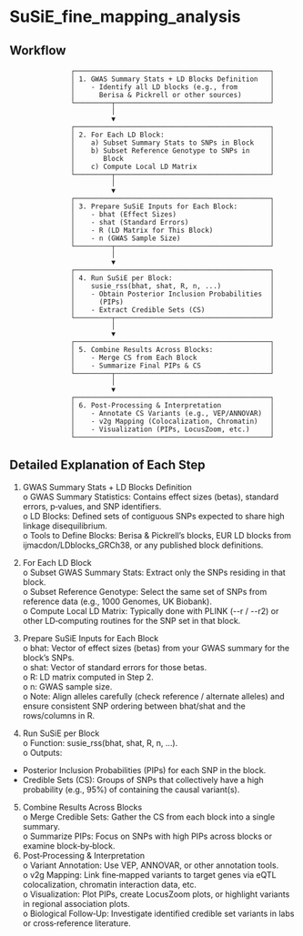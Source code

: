 # SuSiE_fine_mapping_analysis
## Workflow
                   ┌────────────────────────────────────────────────┐ 
                   │ 1. GWAS Summary Stats + LD Blocks Definition   │
                   │    - Identify all LD blocks (e.g., from        │
                   │      Berisa & Pickrell or other sources)       │
                   └─────────┬──────────────────────────────────────┘
                             │
                             ▼
                   ┌────────────────────────────────────────────────┐
                   │ 2. For Each LD Block:                          │
                   │    a) Subset Summary Stats to SNPs in Block    │
                   │    b) Subset Reference Genotype to SNPs in     │
                   │       Block                                    │
                   │    c) Compute Local LD Matrix                  │
                   └─────────┬──────────────────────────────────────┘
                             │
                             ▼
                   ┌────────────────────────────────────────────────┐
                   │ 3. Prepare SuSiE Inputs for Each Block:        │
                   │    - bhat (Effect Sizes)                       │
                   │    - shat (Standard Errors)                    │
                   │    - R (LD Matrix for This Block)              │
                   │    - n (GWAS Sample Size)                      │
                   └─────────┬──────────────────────────────────────┘
                             │
                             ▼
                   ┌────────────────────────────────────────────────┐
                   │ 4. Run SuSiE per Block:                        │
                   │    susie_rss(bhat, shat, R, n, ...)            │
                   │    - Obtain Posterior Inclusion Probabilities  │
                   │      (PIPs)                                    │
                   │    - Extract Credible Sets (CS)                │
                   └─────────┬──────────────────────────────────────┘
                             │
                             ▼
                   ┌────────────────────────────────────────────────┐
                   │ 5. Combine Results Across Blocks:              │
                   │    - Merge CS from Each Block                  │
                   │    - Summarize Final PIPs & CS                 │
                   └─────────┬──────────────────────────────────────┘
                             │
                             ▼
                   ┌────────────────────────────────────────────────┐
                   │ 6. Post-Processing & Interpretation            │
                   │    - Annotate CS Variants (e.g., VEP/ANNOVAR)  │
                   │    - v2g Mapping (Colocalization, Chromatin)   │
                   │    - Visualization (PIPs, LocusZoom, etc.)     │ 
                   └────────────────────────────────────────────────┘

## Detailed Explanation of Each Step
1.	GWAS Summary Stats + LD Blocks Definition <br>
o	GWAS Summary Statistics: Contains effect sizes (betas), standard errors, p‐values, and SNP identifiers.  <br>
o	LD Blocks: Defined sets of contiguous SNPs expected to share high linkage disequilibrium.  <br>
o	Tools to Define Blocks: Berisa & Pickrell’s blocks, EUR LD blocks from ijmacdon/LDblocks_GRCh38, or any published block definitions.  <br>

2.	For Each LD Block  <br>
o	Subset GWAS Summary Stats: Extract only the SNPs residing in that block.  <br>
o	Subset Reference Genotype: Select the same set of SNPs from reference data (e.g., 1000 Genomes, UK Biobank).  <br>
o	Compute Local LD Matrix: Typically done with PLINK (--r / --r2) or other LD‐computing routines for the SNP set in that block.  <br>

3.	Prepare SuSiE Inputs for Each Block  <br>
o	bhat: Vector of effect sizes (betas) from your GWAS summary for the block’s SNPs.  <br>
o	shat: Vector of standard errors for those betas.  <br>
o	R: LD matrix computed in Step 2.  <br>
o	n: GWAS sample size.  <br>
o	Note: Align alleles carefully (check reference / alternate alleles) and ensure consistent SNP ordering between bhat/shat and the rows/columns in R.  <br>

4.	Run SuSiE per Block  <br>
o	Function: susie_rss(bhat, shat, R, n, ...).  <br>
o	Outputs:  <br>
- Posterior Inclusion Probabilities (PIPs) for each SNP in the block.  <br>
- Credible Sets (CS): Groups of SNPs that collectively have a high probability (e.g., 95%) of containing the causal variant(s).  <br>

5.	Combine Results Across Blocks  <br>
o	Merge Credible Sets: Gather the CS from each block into a single summary.  <br>
o	Summarize PIPs: Focus on SNPs with high PIPs across blocks or examine block‐by‐block.  <br>
6.	Post‐Processing & Interpretation  <br>
o	Variant Annotation: Use VEP, ANNOVAR, or other annotation tools.  <br>
o	v2g Mapping: Link fine‐mapped variants to target genes via eQTL colocalization, chromatin interaction data, etc.  <br>
o	Visualization: Plot PIPs, create LocusZoom plots, or highlight variants in regional association plots.  <br>
o	Biological Follow‐Up: Investigate identified credible set variants in labs or cross‐reference literature. <br>

